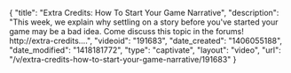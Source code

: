 {
    "title": "Extra Credits: How To Start Your Game Narrative",
    "description": "This week, we explain why settling on a story before you've started your game may be a bad idea. Come discuss this topic in the forums! http:\/\/extra-credits....",
    "videoid": "191683",
    "date_created": "1406055188",
    "date_modified": "1418181772",
    "type": "captivate",
    "layout": "video",
    "url": "\/v\/extra-credits-how-to-start-your-game-narrative\/191683"
}